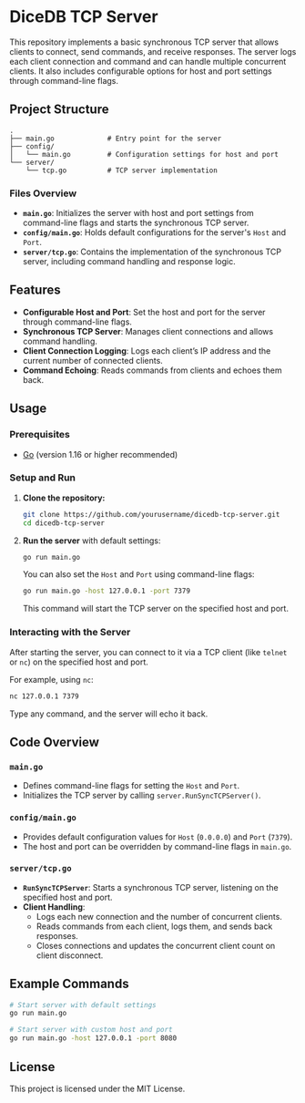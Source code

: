 # DiceDB TCP Server

This repository implements a basic synchronous TCP server that allows clients to connect, send commands, and receive responses. The server logs each client connection and command and can handle multiple concurrent clients. It also includes configurable options for host and port settings through command-line flags.

## Project Structure

```
.
├── main.go             # Entry point for the server
├── config/
│   └── main.go         # Configuration settings for host and port
└── server/
    └── tcp.go          # TCP server implementation
```

### Files Overview

- **`main.go`**: Initializes the server with host and port settings from command-line flags and starts the synchronous TCP server.
- **`config/main.go`**: Holds default configurations for the server's `Host` and `Port`.
- **`server/tcp.go`**: Contains the implementation of the synchronous TCP server, including command handling and response logic.

## Features

- **Configurable Host and Port**: Set the host and port for the server through command-line flags.
- **Synchronous TCP Server**: Manages client connections and allows command handling.
- **Client Connection Logging**: Logs each client’s IP address and the current number of connected clients.
- **Command Echoing**: Reads commands from clients and echoes them back.

## Usage

### Prerequisites

- [Go](https://golang.org/doc/install) (version 1.16 or higher recommended)

### Setup and Run

1. **Clone the repository:**
   ```bash
   git clone https://github.com/yourusername/dicedb-tcp-server.git
   cd dicedb-tcp-server
   ```

2. **Run the server** with default settings:
   ```bash
   go run main.go
   ```

   You can also set the `Host` and `Port` using command-line flags:
   ```bash
   go run main.go -host 127.0.0.1 -port 7379
   ```

   This command will start the TCP server on the specified host and port.

### Interacting with the Server

After starting the server, you can connect to it via a TCP client (like `telnet` or `nc`) on the specified host and port.

For example, using `nc`:
```bash
nc 127.0.0.1 7379
```

Type any command, and the server will echo it back.

## Code Overview

### `main.go`

- Defines command-line flags for setting the `Host` and `Port`.
- Initializes the TCP server by calling `server.RunSyncTCPServer()`.

### `config/main.go`

- Provides default configuration values for `Host` (`0.0.0.0`) and `Port` (`7379`).
- The host and port can be overridden by command-line flags in `main.go`.

### `server/tcp.go`

- **`RunSyncTCPServer`**: Starts a synchronous TCP server, listening on the specified host and port.
- **Client Handling**:
  - Logs each new connection and the number of concurrent clients.
  - Reads commands from each client, logs them, and sends back responses.
  - Closes connections and updates the concurrent client count on client disconnect.

## Example Commands

```bash
# Start server with default settings
go run main.go

# Start server with custom host and port
go run main.go -host 127.0.0.1 -port 8080
```

## License

This project is licensed under the MIT License.
